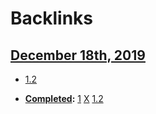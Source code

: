 
# Backlinks
## [December 18th, 2019](<December 18th, 2019.md>)
- [1.2](<1.2.md>)

- **[Completed](<Completed.md>):** [1](<1.md>) [X](<X.md>) [1.2](<1.2.md>)

